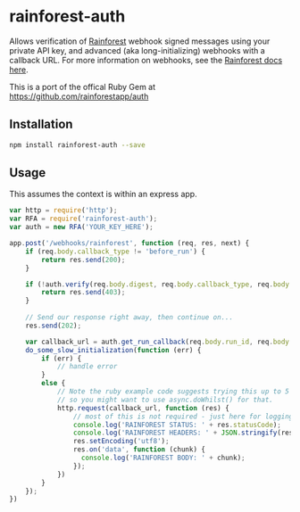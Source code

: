 # rainforest-auth
Allows verification of [Rainforest](https://www.rainforestqa.com/) webhook signed messages using your private API key, and advanced (aka long-initializing) webhooks with a callback URL. For more information on webhooks, see the [Rainforest docs here](https://help.rainforestqa.com/developer-tools/integrations/webhooks).

This is a port of the offical Ruby Gem at https://github.com/rainforestapp/auth

## Installation

```bash
npm install rainforest-auth --save
```

## Usage

This assumes the context is within an express app.

```javascript
var http = require('http');
var RFA = require('rainforest-auth');
var auth = new RFA('YOUR_KEY_HERE');

app.post('/webhooks/rainforest', function (req, res, next) {
    if (req.body.callback_type != 'before_run') {
        return res.send(200);
    }

    if (!auth.verify(req.body.digest, req.body.callback_type, req.body.options)) {
        return res.send(403);
    }
    
    // Send our response right away, then continue on...
    res.send(202);

    var callback_url = auth.get_run_callback(req.body.run_id, req.body.callback_type);
    do_some_slow_initialization(function (err) {
        if (err) {
            // handle error
        }
        else {
            // Note the ruby example code suggests trying this up to 5 times
            // so you might want to use async.doWhilst() for that.
            http.request(callback_url, function (res) {
                // most of this is not required - just here for logging
                console.log('RAINFOREST STATUS: ' + res.statusCode);
                console.log('RAINFOREST HEADERS: ' + JSON.stringify(res.headers));
                res.setEncoding('utf8');
                res.on('data', function (chunk) {
                  console.log('RAINFOREST BODY: ' + chunk);
                });
            })
        }
    });    
})
```
